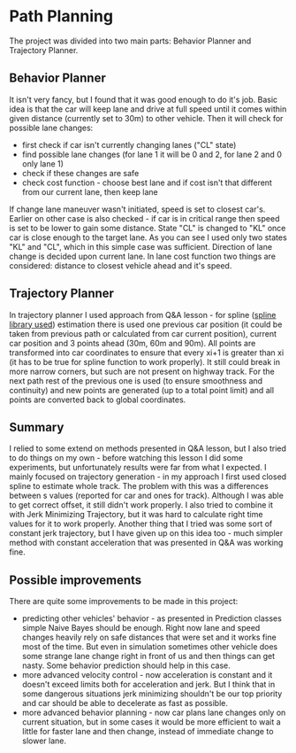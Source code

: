 # Path Planning

The project was divided into two main parts: Behavior Planner and Trajectory Planner. 

## Behavior Planner
It isn't very fancy, but I found that it was good enough to do it's job. Basic idea is that the car will keep lane and drive at full speed until it comes within given distance (currently set to 30m) to other vehicle. Then it will check for possible lane changes:
* first check if car isn't currently changing lanes ("CL" state)
* find possible lane changes (for lane 1 it will be 0 and 2, for lane 2 and 0 only lane 1)
* check if these changes are safe
* check cost function - choose best lane and if cost isn't that different from our current lane, then keep lane

If change lane maneuver wasn't initiated, speed is set to closest car's. Earlier on other case is also checked - if car is in critical range then speed is set to be lower  to gain some distance. State "CL" is changed to "KL" once car is close enough to the target lane. As you can see I used only two states "KL" and "CL", which in this simple case was sufficient. Direction of lane change is decided upon current lane. In lane cost function two things are considered: distance to closest vehicle ahead and it's speed. 

## Trajectory Planner
In trajectory planner I used approach from Q&A lesson - for spline ([spline library used](https://kluge.in-chemnitz.de/opensource/spline/)) estimation there is used one previous car position (it could be taken from previous path or calculated from car current position), current car position and 3 points ahead (30m, 60m and 90m). All points are transformed into car coordinates to ensure that every xi+1 is greater than xi (it has to be true for spline function to work properly). It still could break in more narrow corners, but such are not present on highway track. For the next path rest of the previous one is used (to ensure smoothness and continuity) and new points are generated (up to a total point limit) and all points are converted back to global coordinates. 

## Summary
I relied to some extend on methods presented in Q&A lesson, but I also tried to do things on my own - before watching this lesson I did some experiments, but unfortunately results were far from what I expected. I mainly focused on trajectory generation - in my approach I first used closed spline to estimate whole track. The problem with this was a differences between s values (reported for car and ones for track). Although I was able to get correct offset, it still didn't work properly. I also tried to combine it with Jerk Minimizing Trajectory, but it was hard to calculate right time values for it to work properly. Another thing that I tried was some sort of constant jerk trajectory, but I have given up on this idea too - much simpler method with constant acceleration that was presented in Q&A was working fine.

## Possible improvements
There are quite some improvements to be made in this project:
* predicting other vehicles' behavior - as presented in Prediction classes simple Naive Bayes should be enough. Right now lane and speed changes heavily rely on safe distances that were set and it works fine most of the time. But even in simulation sometimes other vehicle does some strange lane change right in front of us and then things can get nasty. Some behavior prediction should help in this case.
* more advanced velocity control - now acceleration is constant and it doesn't exceed limits both for acceleration and jerk. But I think that in some dangerous situations jerk minimizing shouldn't be our top priority and car should be able to decelerate as fast as possible. 
* more advanced behavior planning - now car plans lane changes only on current situation, but in some cases it would be more efficient to wait a little for faster lane and then change, instead of immediate change to slower lane. 